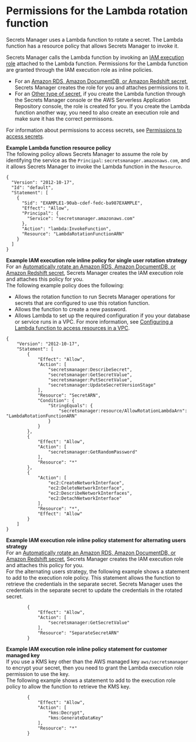 # Permissions for the Lambda rotation function<a name="rotating-secrets-required-permissions-function"></a>

Secrets Manager uses a Lambda function to rotate a secret\. The Lambda function has a resource policy that allows Secrets Manager to invoke it\.

Secrets Manager calls the Lambda function by invoking an [IAM execution role](https://docs.aws.amazon.com/lambda/latest/dg/lambda-intro-execution-role.html) attached to the Lambda function\. Permissions for the Lambda function are granted through the IAM execution role as inline policies\.
+ For an [Amazon RDS, Amazon DocumentDB, or Amazon Redshift secret](rotate-secrets_turn-on-for-db.md), Secrets Manager creates the role for you and attaches permissions to it\. 
+ For an [Other type of secret](rotate-secrets_turn-on-for-other.md), if you create the Lambda function through the Secrets Manager console or the AWS Serverless Application Repository console, the role is created for you\. If you create the Lambda function another way, you need to also create an execution role and make sure it has the correct permissons\.

For information about permissions to access secrets, see [Permissions to access secrets](auth-and-access.md#auth-and-access_secrets)\.

**Example Lambda function resource policy**  
The following policy allows Secrets Manager to assume the role by identifying the service as the `Principal`: `secretsmanager.amazonaws.com`, and it allows Secrets Manager to invoke the Lambda function in the `Resource`\.  

```
{
  "Version": "2012-10-17",
  "Id": "default",
  "Statement": [
    {
      "Sid": "EXAMPLE1-90ab-cdef-fedc-ba987EXAMPLE",
      "Effect": "Allow",
      "Principal": {
        "Service": "secretsmanager.amazonaws.com"
      },
      "Action": "lambda:InvokeFunction",
      "Resource": "LambdaRotationFunctionARN"
    }
  ]
}
```

**Example IAM execution role inline policy for single user rotation strategy**  
For an [Automatically rotate an Amazon RDS, Amazon DocumentDB, or Amazon Redshift secret](rotate-secrets_turn-on-for-db.md), Secrets Manager creates the IAM execution role and attaches this policy for you\.   
The following example policy does the following:  
+ Allows the rotation function to run Secrets Manager operations for secrets that are configured to use this rotation function\.
+ Allows the function to create a new password\.
+ Allows Lambda to set up the required configuration if you your database or service runs in a VPC\. For more information, see [Configuring a Lambda function to access resources in a VPC](https://docs.aws.amazon.com/lambda/latest/dg/vpc.html)\.

```
{
    "Version": "2012-10-17",
    "Statement": [
        {
            "Effect": "Allow",
            "Action": [
                "secretsmanager:DescribeSecret",
                "secretsmanager:GetSecretValue",
                "secretsmanager:PutSecretValue",
                "secretsmanager:UpdateSecretVersionStage"
            ],
            "Resource": "SecretARN",
            "Condition": {
                "StringEquals": {
                    "secretsmanager:resource/AllowRotationLambdaArn": "LambdaRotationFunctionARN"
                }
            }
        },
        {
            "Effect": "Allow",
            "Action": [
                "secretsmanager:GetRandomPassword"
            ],
            "Resource": "*"
        },
        {
            "Action": [
                "ec2:CreateNetworkInterface",
                "ec2:DeleteNetworkInterface",
                "ec2:DescribeNetworkInterfaces",
                "ec2:DetachNetworkInterface"
            ],
            "Resource": "*",
            "Effect": "Allow"
        }
    ]
}
```

**Example IAM execution role inline policy statement for alternating users strategy**  
For an [Automatically rotate an Amazon RDS, Amazon DocumentDB, or Amazon Redshift secret](rotate-secrets_turn-on-for-db.md), Secrets Manager creates the IAM execution role and attaches this policy for you\.   
For the alternating users strategy, the following example shows a statement to add to the execution role policy\. This statement allows the function to retrieve the credentials in the separate secret\. Secrets Manager uses the credentials in the separate secret to update the credentials in the rotated secret\.  

```
        {
            "Effect": "Allow",
            "Action": [
                "secretsmanager:GetSecretValue"
            ],
            "Resource": "SeparateSecretARN"
        }
```

**Example IAM execution role inline policy statement for customer managed key**  
If you use a KMS key other than the AWS managed key `aws/secretsmanager` to encrypt your secret, then you need to grant the Lambda execution role permission to use the key\.   
The following example shows a statement to add to the execution role policy to allow the function to retrieve the KMS key\.  

```
        {
            "Effect": "Allow",
            "Action": [
                "kms:Decrypt",
                "kms:GenerateDataKey"
            ],
            "Resource": "*"
        }
```